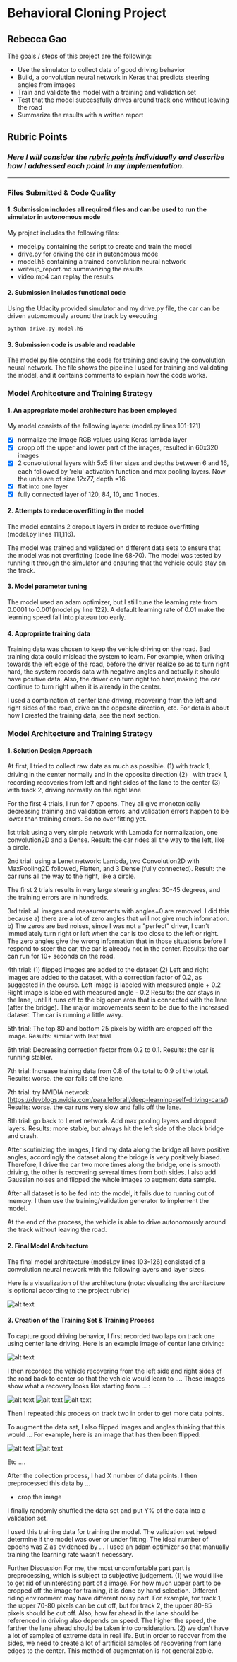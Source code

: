 
# Behavioral Cloning Project

**Rebecca Gao**
---
The goals / steps of this project are the following:
* Use the simulator to collect data of good driving behavior
* Build, a convolution neural network in Keras that predicts steering angles from images
* Train and validate the model with a training and validation set
* Test that the model successfully drives around track one without leaving the road
* Summarize the results with a written report


[//]: # (Image References)

[image1]: ./examples/angleDistForDifferentDataset.png "Angle distribution from different datasets"
[image2]: ./examples/angleDistNoZeros.png "Final angle distribution"
[image3]: ./examples/placeholder_small.png "Recovery Image"
[image4]: ./examples/placeholder_small.png "Recovery Image"
[image5]: ./examples/placeholder_small.png "Recovery Image"
[image6]: ./examples/placeholder_small.png "Normal Image"
[image7]: ./examples/placeholder_small.png "Flipped Image"

## Rubric Points
### _Here I will consider the [rubric points](https://review.udacity.com/#!/rubrics/432/view) individually and describe how I addressed each point in my implementation._  

---
### Files Submitted & Code Quality

#### 1. Submission includes all required files and can be used to run the simulator in autonomous mode

My project includes the following files:
* model.py containing the script to create and train the model
* drive.py for driving the car in autonomous mode
* model.h5 containing a trained convolution neural network 
* writeup_report.md summarizing the results
* video.mp4 can replay the results

#### 2. Submission includes functional code
Using the Udacity provided simulator and my drive.py file, the car can be driven autonomously around the track by executing 
```
python drive.py model.h5
```

#### 3. Submission code is usable and readable

The model.py file contains the code for training and saving the convolution neural network. The file shows the pipeline I used for training and validating the model, and it contains comments to explain how the code works.

### Model Architecture and Training Strategy

#### 1. An appropriate model architecture has been employed

My model consists of the following layers: (model.py lines 101-121) 
 - [x] normalize the image RGB values using Keras lambda layer
 - [x] cropp off the upper and lower part of the images, resulted in 60x320 images
 - [x] 2 convolutional layers with 5x5 filter sizes and depths between 6 and 16, each followed by 'relu' activation function and max pooling layers. Now the units are of size 12x77, depth =16
 - [x] flat into one layer
 - [x] fully connected layer of 120, 84, 10, and 1 nodes. 

#### 2. Attempts to reduce overfitting in the model
The model contains 2 dropout layers in order to reduce overfitting (model.py lines 111,116). 

The model was trained and validated on different data sets to ensure that the model was not overfitting (code line 68-70). The model was tested by running it through the simulator and ensuring that the vehicle could stay on the track.

#### 3. Model parameter tuning

The model used an adam optimizer, but I still tune the learning rate from 0.0001 to 0.001(model.py line 122). A default learning rate of 0.01 make the learning speed fall into plateau too early.

#### 4. Appropriate training data

Training data was chosen to keep the vehicle driving on the road. Bad training data could mislead the system to learn. For example, when driving towards the left edge of the road, before the driver realize so as to turn right hard, the system records data with negative angles and actually it should have positive data. Also, the driver can turn right too hard,making the car continue to turn right when it is already in the center.

I used a combination of center lane driving, recovering from the left and right sides of the road, drive on the opposite direction, etc. For details about how I created the training data, see the next section.

### Model Architecture and Training Strategy

#### 1. Solution Design Approach

At first, I tried to collect raw data as much as possible.
(1) with track 1, driving in the center normally and in the opposite direction
(2） with track 1, recording recoveries from left and right sides of the lane to the center
(3) with track 2, driving normally on the right lane

For the first 4 trials, I run for 7 epochs. They all give monotonically decreasing training and validation errors, and validation errors happen to be lower than training errors. So no over fitting yet.

1st trial: using a very simple network with Lambda for normalization, one convolution2D and a Dense.
Result: the car rides all the way to the left, like a circle.

2nd trial: using a Lenet network: Lambda, two Convolution2D with MaxPooling2D followed, Flatten, and 3 Dense (fully connected).
Result: the car runs all the way to the right, like a circle.

The first 2 trials results in very large steering angles: 30-45 degrees, and the training errors are in hundreds.

3rd trial: 
all images and measurements with angles=0 are removed. I did this because a) there are a lot of zero angles that will not give much information. b) The zeros are bad noises, since I was not a "perfect" driver, I can't immediately turn right or left when the car is too close to the left or right. The zero angles give the wrong information that in those situations before I respond to steer the car, the car is already not in the center.
Results: the car can run for 10+ seconds on the road.

4th trial:
(1) flipped images are added to the dataset
(2) Left and right images are added to the dataset, with a correction factor of 0.2, as suggested in the course.
	Left image is labeled with measured angle + 0.2
	Right image is labeled with measured angle - 0.2
Results: the car stays in the lane, until it runs off to the big open area that is connected with the lane (after the bridge).
The major improvements seem to be due to the increased dataset.
The car is running a little wavy.

5th trial:
The top 80 and bottom 25 pixels by width are cropped off the image.
Results: similar with last trial

6th trial: 
Decreasing correction factor from 0.2 to 0.1.
Results: the car is running stabler.

7th trial:
Increase training data from 0.8 of the total to 0.9 of the total.	
Results: worse. the car falls off the lane.

7th trial:
try NVIDIA network (https://devblogs.nvidia.com/parallelforall/deep-learning-self-driving-cars/)
Results: worse. the car runs very slow and falls off the lane.

8th trial:
go back to Lenet network. Add max pooling layers and dropout layers.
Results: more stable, but always hit the left side of the black bridge and crash.

After scutinizing the images, I find my data along the bridge all have positive angles, accordingly the dataset along the bridge is very positively biased. Therefore, I drive the car two more times along the bridge, one is smooth driving, the other is recovering several times from both sides. I also add Gaussian noises and flipped the whole images to augment data sample.

After all dataset is to be fed into the model, it fails due to running out of memory. I then use the training/validation generator to implement the model.

At the end of the process, the vehicle is able to drive autonomously around the track without leaving the road.

#### 2. Final Model Architecture

The final model architecture (model.py lines 103-126) consisted of a convolution neural network with the following layers and layer sizes.

Here is a visualization of the architecture (note: visualizing the architecture is optional according to the project rubric)

![alt text][image1]

#### 3. Creation of the Training Set & Training Process

To capture good driving behavior, I first recorded two laps on track one using center lane driving. Here is an example image of center lane driving:

![alt text][image2]

I then recorded the vehicle recovering from the left side and right sides of the road back to center so that the vehicle would learn to .... These images show what a recovery looks like starting from ... :

![alt text][image3]
![alt text][image4]
![alt text][image5]

Then I repeated this process on track two in order to get more data points.

To augment the data sat, I also flipped images and angles thinking that this would ... For example, here is an image that has then been flipped:

![alt text][image6]
![alt text][image7]

Etc ....

After the collection process, I had X number of data points. I then preprocessed this data by ...
* crop the image


I finally randomly shuffled the data set and put Y% of the data into a validation set. 

I used this training data for training the model. The validation set helped determine if the model was over or under fitting. The ideal number of epochs was Z as evidenced by ... I used an adam optimizer so that manually training the learning rate wasn't necessary.


Further Discussion
For me, the most uncomfortable part part is preprocessing, which is subject to subjective judgement. 
(1) we would like to get rid of uninteresting part of a image.
For how much upper part to be cropped off the image for training, it is done by hand selection. Different riding environment may have different noisy part. For example, for track 1, the upper 70-80 pixels can be cut off, but for track 2, the upper 80-85 pixels should be cut off. Also, how far ahead in the lane should be referenced in driving also depends on speed. The higher the speed, the farther the lane ahead should be taken into consideration.
(2) we don't have a lot of samples of extreme data in real life. But in order to recover from the sides, we need to create a lot of artificial samples of recovering from lane edges to the center. This method of augmentation is not generalizable.




